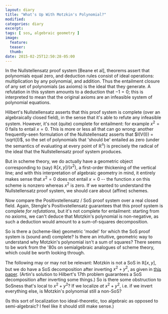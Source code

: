 ```yaml
---
layout: diary
title: "What's Up With Motzkin's Polynomial?"
modified:
categories: diary
excerpt:
tags: [ sos, algebraic geometry ]
image:
  feature:
  teaser:
  thumb:
date: 2015-02-25T12:50:28-05:00
---
```


In the Nullstellensatz proof system [Beane et al], theorems assert that polynomials equal zero, and deduction rules consist of ideal operations: multiplication by any polynomial, and addition. Thus the entailment closure of any set of polynomials (as axioms) is the ideal that they generate. A refutation in this system amounts to a deduction that $-1 = 0$; this is interpreted to mean that the original axioms are an infeasible system of polynomial equations.

Hilbert's Nullstellensatz asserts that this proof system is complete (over an algebraically closed field), in the sense that it's able to refute any infeasible system. However, it's not (quite) complete for entailment: for example $x^2 = 0$ fails to entail $x = 0$. This is more or less all that can go wrong: another frequently-seen formulation of the Nullstellensatz asserts that $I(V(I)) = \sqrt{I}$, so the set of polynomials that 'should be' entailed as zero (under the semantics of evaluating at every point of $\mathbb{R}^n$) is precisely the radical of the ideal that the Nullstellensatz proof system produces.

But in scheme theory, we do actually have a geometric object corresponding to (say) $\mathbb{R}[x,y]/(x^2)$, a first-order thickening of the vertical line; and with this interpretation of algebraic geometry in mind, it entirely makes sense that $x^2=0$ does not entail $x=0$ -- the function $x$ on this scheme is nonzero whereas $x^2$ is zero. If we wanted to understand the Nullstellensatz proof system, we should care about (affine) schemes.

Now compare the Positivstellensatz / SoS proof system over a real closed field. Again, Stengle's Positivstellensatz guarantees that this proof system is complete *for refutations*, but it's not complete for entailment: starting from no axioms, we can't deduce that Motzkin's polynomial is non-negative, as such a deduction would amount to a sum-of-squares decomposition.

So is there a (scheme-like) geometric 'model' for which the SoS proof system is (sound and) complete? Is there an intuitive, geometric way to understand why Motzkin's polynomial isn't a sum of squares? There seems to be work from the '80s on semialgebraic analogues of scheme theory, which could be worth looking through.

The following may or may not be relevant: Motzkin is not a SoS in $\mathbb{R}[x,y]$, but we do have a SoS decomposition after inverting $x^2+y^2$, as given in [this paper](http://www.math.uiuc.edu/documenta/vol-ismp/61_schmuedgen-konrad.pdf). (Artin's solution to Hilbert's 17th problem guarantees a SoS decomposition after inverting some things.) So is there some obstruction to SoSness that's local to $x^2 + y^2$? If we localize *at* $x^2 + y^2$, i.e. if we invert everything else, is Motzkin's polynomial still a non-SoS?

(Is this sort of localization too ideal-theoretic, too algebraic as opposed to semi-algebraic? I feel like it should still make sense.)

